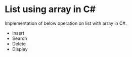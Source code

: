 # List using array in C#

Implementation of below operation on list with array in C#.

* Insert
* Search
* Delete
* Display
